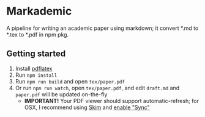 # Markademic

A pipeline for writing an academic paper using markdown; it convert *.md to *.tex to *.pdf in npm pkg.

## Getting started

1. Install [pdflatex](https://www.tug.org/applications/pdftex/)
2. Run `npm install`
3. Run `npm run build` and open `tex/paper.pdf`
4. Or run `npm run watch`, open `tex/paper.pdf`, and edit `draft.md` and `paper.pdf` will be updated on-the-fly
    * **IMPORTANT!** Your PDF viewer should support automatic-refresh; for OSX, I recommend using [Skim](https://skim-app.sourceforge.io) and [enable "Sync"](https://skim-app.sourceforge.io/manual/SkimHelp_39.html)

